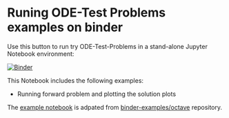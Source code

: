 # Runing ODE-Test Problems examples on binder

Use this button to run try ODE-Test-Problems in a stand-alone Jupyter Notebook environment: 

[![Binder](https://mybinder.org/badge_logo.svg)](https://mybinder.org/v2/gh/elswit/otp-binder.git/HEAD?labpath=quick-start.ipynb)

This Notebook includes the following examples: 

  * Running forward problem and plotting the solution plots

The [example notebook](index.ipynb) is adpated from [binder-examples/octave](https://github.com/binder-examples/octave) repository.
